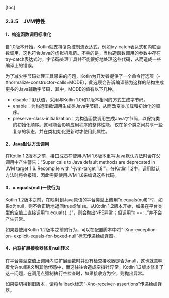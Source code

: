 [toc]

### 2.3.5　JVM特性

#### 1．构造函数调用标准化

自1.0版本开始，Kotlin就支持复杂控制流表达式，例如try-catch表达式和内联函数调用，这也符合Java的虚拟机规范。不幸的是，当构造函数调用的参数中存在try-catch表达式时，字节码处理工具并不能很好地处理这些代码，从而造成一些编译上的错误。

为了减少字节码处理工具带来的问题，Kotlin为开发者提供了一个命令行选项（-Xnormalize-constructor-calls=MODE），此选项会告诉编译器为这样的结构生成更多的Java辅助字节码，其中，MODE的值有以下几种。

+ disable：默认值，采用与Kotlin 1.0和1.1版本相同的方式生成字节码。
+ enable：为构造函数调用生成类Java字节码，从而改变类加载和初始化的顺序。
+ preserve-class-initialization：为构造函数调用生成Java字节码，以保持类的初始化顺序。这可能会影响应用程序的整体性能，仅在多个类之间共享一些复杂的状态，并在类初始化更新时才使用此属性。

#### 2．Java默认方法调用

在Kotlin 1.2版本之前，接口成员在使用JVM 1.6版本重写Java默认方法时会在父调用中产生警告：“Super calls to Java default methods are deprecated in JVM target 1.6. Recompile with '-jvm-target 1.8'”。在Kotlin 1.2中，调用默认方法时将会报错，因此需要使用JVM 1.8来编译这些代码。

#### 3．x.equals(null)一致行为

Kotlin 1.2版本之前，在映射到Java原语的平台类型上调用“x.equals(null)”时，如果x为null，则不会正确地返回true或false。从Kotlin 1.2版本开始，如果在平台类型的空值上直接调用“x.equals(...)”，则会抛出NPE异常；但调用“x == ...”并不会产生异常。

如果要使用Kotlin 1.2版本之前的行为，可以在配置脚本中将“-Xno-exception-on- explicit-equals-for-boxed-null”标志传递给编译器。

#### 4．内联扩展接收器修复null转义

在平台类型空值上调用内联扩展函数时并没有检查接收器是否为null，这也就意味着允许null转义到其他代码中，而这往往会造成空指针异常。Kotlin 1.2版本修复了这一问题，在调用点强制执行空检查时，如果接收方为空，则抛出异常。

如果要切换到旧版本，请将fallback标志“-Xno-receiver-assertions”传递给编译器。

